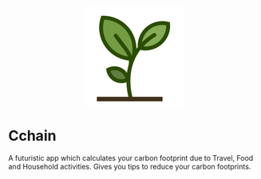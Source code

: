 <p align="center">
    <img src="assets/images/C1O2_icon.png">
</p>

# Cchain

A futuristic app which calculates your carbon footprint due to Travel, Food and Household activities. Gives you tips to reduce your carbon footprints.

